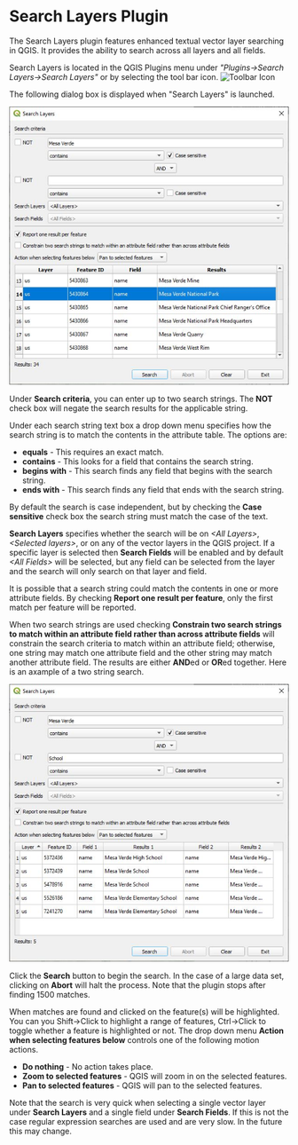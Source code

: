 # Search Layers Plugin

The Search Layers plugin features enhanced textual vector layer searching in QGIS. It provides the ability to search across all layers and all fields.

Search Layers is located in the QGIS Plugins menu under *"Plugins->Search Layers->Search Layers"* or by selecting the tool bar icon. ![Toolbar Icon](icon.png)

The following dialog box is displayed when "Search Layers" is launched.

![Search Layers Dialog](doc/layersearch.jpg)

Under **Search criteria**, you can enter up to two search strings. The **NOT** check box will negate the search results for the applicable string.

Under each search string text box a drop down menu specifies how the search string is to match the contents in the attribute table. The options are: 

* **equals** - This requires an exact match.
* **contains** - This looks for a field that contains the search string.
* **begins with** - This search finds any field that begins with the search string.
* **ends with** - This search finds any field that ends with the search string.

By default the search is case independent, but by checking the **Case sensitive** check box the search string must match the case of the text.

**Search Layers** specifies whether the search will be on *&lt;All Layers&gt;*, *&lt;Selected layers&gt;*, or on any of the vector layers in the QGIS project. If a specific layer is selected then **Search Fields** will be enabled and by default *&lt;All Fields&gt;* will be selected, but any field can be selected from the layer and the search will only search on that layer and field.

It is possible that a search string could match the contents in one or more attribute fields. By checking **Report one result per feature**, only the first match per feature will be reported.

When two search strings are used checking **Constrain two search strings to match within an attribute field rather than across attribute fields** will constrain the search criteria to match within an attribute field; otherwise, one string may match one attribute field and the other string may match another attribute field. The results are either **AND**ed or **OR**ed together. Here is an axample of a two string search.

![Search Layers Dialog](doc/layersearch2.jpg)

Click  the **Search** button to begin the search. In the case of a large data set, clicking on **Abort** will halt the process. Note that the plugin stops after finding 1500 matches.

When matches are found and clicked on the feature(s) will be highlighted. You can you Shift->Click to highlight a range of features, Ctrl->Click to toggle whether a feature is highlighted or not. The drop down menu **Action when selecting features below** controls one of the following motion actions. 

* **Do nothing** - No action takes place.
* **Zoom to selected features** - QGIS will zoom in on the selected features.
* **Pan to selected features** - QGIS will pan to the selected features.

Note that the search is very quick when selecting a single vector layer under **Search Layers** and a single field under **Search Fields**. If this is not the case regular expression searches are used and are very slow. In the future this may change.
